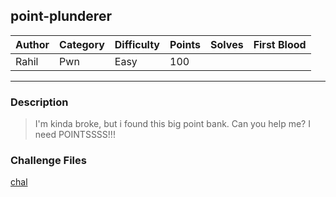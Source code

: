 ## point-plunderer

| Author | Category | Difficulty | Points | Solves | First Blood |
| ------ | -------- | ---------- | ------ | ------ | ----------- |
| Rahil  | Pwn      | Easy       | 100    |        |             |

---

### Description

> I'm kinda broke, but i found this big point bank. Can you help me? I need POINTSSSS!!!

### Challenge Files

[chal](dist)
